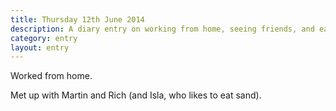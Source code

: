 ```yaml
---
title: Thursday 12th June 2014
description: A diary entry on working from home, seeing friends, and eating sand
category: entry
layout: entry
---
```


Worked from home.

Met up with Martin and Rich (and Isla, who likes to eat sand).
